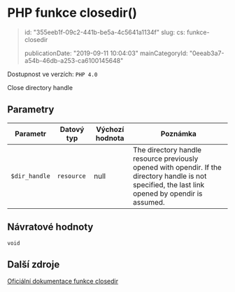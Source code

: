 PHP funkce closedir()
=====================

> id: "355eeb1f-09c2-441b-be5a-4c5641a1134f"
> slug:
> 	cs: funkce-closedir
>
> publicationDate: "2019-09-11 10:04:03"
> mainCategoryId: "0eeab3a7-a54b-46db-a253-ca6100145648"

Dostupnost ve verzích: `PHP 4.0`

Close directory handle


Parametry
--------------

| Parametr | Datový typ | Výchozí hodnota | Poznámka |
|-----|-----|-----|-----|
| `$dir_handle` | `resource` | null | The directory handle resource previously opened with opendir. If the directory handle is not specified, the last link opened by opendir is assumed. |


Návratové hodnoty
----------------

`void`



Další zdroje
------------

[Oficiální dokumentace funkce closedir](https://www.php.net/manual/en/function.closedir.php)
